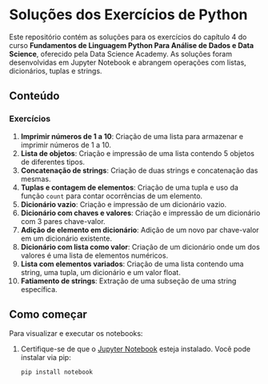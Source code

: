 # Soluções dos Exercícios de Python

Este repositório contém as soluções para os exercícios do capítulo 4 do curso **Fundamentos de Linguagem Python Para Análise de Dados e Data Science**, oferecido pela Data Science Academy. As soluções foram desenvolvidas em Jupyter Notebook e abrangem operações com listas, dicionários, tuplas e strings.

## Conteúdo

### Exercícios

1. **Imprimir números de 1 a 10**: Criação de uma lista para armazenar e imprimir números de 1 a 10.
2. **Lista de objetos**: Criação e impressão de uma lista contendo 5 objetos de diferentes tipos.
3. **Concatenação de strings**: Criação de duas strings e concatenação das mesmas.
4. **Tuplas e contagem de elementos**: Criação de uma tupla e uso da função `count` para contar ocorrências de um elemento.
5. **Dicionário vazio**: Criação e impressão de um dicionário vazio.
6. **Dicionário com chaves e valores**: Criação e impressão de um dicionário com 3 pares chave-valor.
7. **Adição de elemento em dicionário**: Adição de um novo par chave-valor em um dicionário existente.
8. **Dicionário com lista como valor**: Criação de um dicionário onde um dos valores é uma lista de elementos numéricos.
9. **Lista com elementos variados**: Criação de uma lista contendo uma string, uma tupla, um dicionário e um valor float.
10. **Fatiamento de strings**: Extração de uma subseção de uma string específica.

## Como começar

Para visualizar e executar os notebooks:

1. Certifique-se de que o [Jupyter Notebook](https://jupyter.org/install) esteja instalado. Você pode instalar via pip:

   ```bash
   pip install notebook
